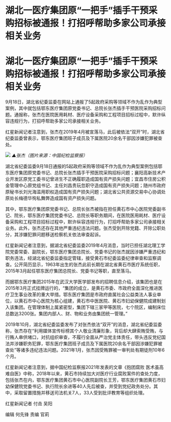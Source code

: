 # 湖北一医疗集团原“一把手”插手干预采购招标被通报！打招呼帮助多家公司承接相关业务

# 湖北一医疗集团原“一把手”插手干预采购招标被通报！打招呼帮助多家公司承接相关业务

9月18日，湖北省纪委监委在网站上通报了5起政府采购等领域不作为乱作为典型案例，其中就包括鄂东医疗集团原党委书记、总院长张杰插手干预医院采购招标问题。通报称，张杰在医院医用耗材、医疗设备采购和工程项目招标过程中，默许纵容违规行为，打招呼帮助多家公司承接相关业务。

红星新闻记者注意到，张杰在2019年4月被宣落马，此后被依法“双开”时，湖北省纪委监委曾表示，鄂东医疗集团班子成员及下属医院20余名干部因涉嫌犯罪被查处。

![](https://inews.gtimg.com/om_bt/O0LR6SpWeLfsBqwL3l9QLwYJsUdRcSadDen-5LuTZN1D4AA/1000)
_▲张杰（图片来源：中国纪检监察报）_

湖北省纪委监委9月18日通报的5起政府采购等领域不作为乱作为典型案例包括鄂东医疗集团原党委书记、总院长张杰插手干预医院采购招标问题；襄阳高新技术产业开发区原党工委书记曾进生不正确履职造成国有资产损失问题；宜昌市住房公积金管理中心原党组书记、主任刘昌贵玩忽职守造成国有资产损失问题；随州市政府原秘书长刘光海滥用职权造成国有资产损失问题；湖北省公共资源交易中心协调处原处长梅德华徇私舞弊造成国有资产损失问题。

其中，鄂东医疗集团原党委书记、总院长张杰被指在担任黄石市中心医院党委副书记、院长，鄂东医疗集团党委书记、总院长等职务期间，在医院医用耗材、医疗设备采购和工程项目招标过程中，默许纵容违规行为，打招呼帮助多家公司承接相关业务。此外，张杰还存在其他严重违纪违法问题。张杰受到开除党籍、开除公职处分，其涉嫌犯罪问题移送检察机关依法审查起诉。

红星新闻记者注意到，据湖北省纪委监委2019年4月消息，当时已担任湖北理工学院党委常委、副院长，鄂东医疗集团总院长、党委书记的张杰就因涉嫌严重违纪和职务违法，经湖北省纪委监委指定管辖，接受黄石市纪委监委纪律审查和监察调查。公开简历显示，1963年出生的张杰此前长期在湖北省黄石市医疗系统任职，2015年3月起任鄂东医疗集团总院长、党委书记等职，直至落马。

而据鄂东医疗集团2015年在武汉大学医学部发布的招聘信息介绍，该集团也是在2015年3月正式挂牌运行的，“集团的成立，是黄石市委、市政府全面深化推进医疗卫生事业改革的重大举措。鄂东医疗集团是市政府直属社会公益类法人事业单位，以黄石市中心医院为核心组建，黄石市中医医院、黄石市妇幼保健院成建制划入该集团。在管理体制上属紧密型，集团下辖三家甲等医院，七个院区，编制床位总数达3200张。集团内部人、财、物和业务由集团统一管理。”

2019年10月，湖北省纪委监委发布了对张杰依法“双开”的消息，湖北省纪委监委称，张杰存在“利用媒体宣传标榜其个人敬业清廉形象，背后却大肆索贿受贿，与行贿人串供堵口，对抗组织审查，不履行全面从严治党主体责任，带头违反党纪国法并涉嫌职务犯罪，鄂东医疗集团班子成员及下属医院20余名干部因涉嫌犯罪被查处”等诸多违纪违法问题。2021年1月，张杰因受贿罪被一审判处有期徒刑10年6个月。

红星新闻记者注意到，据中国纪检监察报2021年发表的文章《抱团腐败
医术虽高难自医》中称，2018年以来，黄石市持续加大对医疗行业腐败案件的查处力度，包括张杰在内，鄂东医疗集团黄石市中心医院副院长王芳，鄂东医疗集团黄石市妇幼保健院党委书记、执行院长余进等40人先后被查，并受到党纪政务处分。其中，采取留置措施并移送司法机关7人，33人受到批评教育等组织处理。

红星新闻记者 付垚 吴阳

编辑 何先锋 责编 官莉

